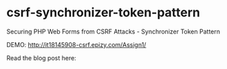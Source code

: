 # csrf-synchronizer-token-pattern
Securing PHP Web Forms from CSRF Attacks - Synchronizer Token Pattern

DEMO: http://it18145908-csrf.epizy.com/Assign1/

Read the blog post here: 
